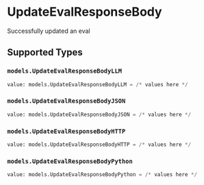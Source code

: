 # UpdateEvalResponseBody

Successfully updated an eval


## Supported Types

### `models.UpdateEvalResponseBodyLLM`

```python
value: models.UpdateEvalResponseBodyLLM = /* values here */
```

### `models.UpdateEvalResponseBodyJSON`

```python
value: models.UpdateEvalResponseBodyJSON = /* values here */
```

### `models.UpdateEvalResponseBodyHTTP`

```python
value: models.UpdateEvalResponseBodyHTTP = /* values here */
```

### `models.UpdateEvalResponseBodyPython`

```python
value: models.UpdateEvalResponseBodyPython = /* values here */
```

